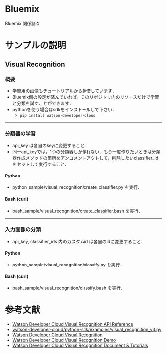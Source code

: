# Bluemix
Bluemix 関係諸々

# サンプルの説明

## Visual Recognition
### 概要
 - 学習用の画像もチュートリアルから拝借しています．
 - Bluemix側の設定が済んでいれば，このリポジトリ内のリソースだけで学習と分類を試すことができます．
 - pythonを使う場合はsdkをインストールして下さい．
   - `pip install watson-developer-cloud` 

***
### 分類器の学習
- api_key は各自のkeyに変更すること．
- 同一api_keyでは，1つの分類器しか作れない．もう一度作りたいときは分類器作成メソッドの箇所をアンコメントアウトして，削除したいclassifier_idをセットして実行すること．

#### Python
- python_sample/visual_recognition/create_classifier.py を実行．

#### Bash (curl)
- bash_sample/visual_recognition/create_classifier.bash を実行．

***
### 入力画像の分類
- api_key, classifier_ids 内のカスタムid は各自のidに変更すること．

#### Python
- python_sample/visual_recognition/classify.py を実行．

#### Bash (curl)
- bash_sample/visual_recognition/classify.bash を実行．

# 参考文献
- [Watson Developer Cloud Visual Recognition API Reference](http://www.ibm.com/watson/developercloud/visual-recognition/api/v3/)
- [watson-developer-cloud/python-sdk/examples/visual_recognition_v3.py](https://github.com/watson-developer-cloud/python-sdk/blob/master/examples/visual_recognition_v3.py)
- [Watson Developer Cloud Visual Recognition](https://www.ibm.com/watson/developercloud/visual-recognition.html)
- [Watson Developer Cloud Visual Recognition Demo](https://visual-recognition-demo.mybluemix.net/)
- [Watson Developer Cloud Visual Recognition Document & Tutorials](https://www.ibm.com/watson/developercloud/doc/visual-recognition/)
